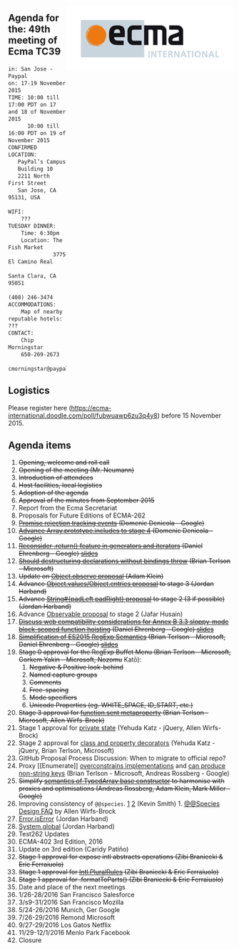<img src="../images/Ecma_RVB-003.jpg"
     align="right" alt="" />

## Agenda for the: 49th meeting of Ecma TC39

    in: San Jose - Paypal
    on: 17-19 November 2015
    TIME: 10:00 till 17:00 PDT on 17 and 18 of November 2015
          10:00 till 16:00 PDT on 19 of November 2015
    CONFIRMED LOCATION:
       PayPal’s Campus
       Building 10
       2211 North First Street
       San Jose, CA 95131, USA

    WIFI:
        ???
    TUESDAY DINNER:
        Time: 6:30pm
        Location: The Fish Market
                  3775 El Camino Real
                  Santa Clara, CA 95051
                  (408) 246-3474
    ACCOMMODATIONS:
        Map of nearby reputable hotels: ???
    CONTACT:
        Chip Morningstar
        650-269-2673
        cmorningstar@paypal.com

## Logistics

Please register here (https://ecma-international.doodle.com/poll/fubwuawp6zu3q4y8) before 15 November 2015.  

## Agenda items

1. ~~Opening, welcome and roll call~~
  1. ~~Opening of the meeting (Mr. Neumann)~~
  1. ~~Introduction of attendees~~
  1. ~~Host facilities, local logistics~~
1. ~~Adoption of the agenda~~
1. ~~Approval of the minutes from September 2015~~
1. Report from the Ecma Secretariat
1. Proposals for Future Editions of ECMA-262
  1. ~~[Promise rejection tracking events](https://github.com/tc39/ecma262/pull/76) (Domenic Denicola - Google)~~
  1. ~~[Advance Array.prototype.includes to stage 4](https://github.com/tc39/Array.prototype.includes/issues/13) (Domenic Denicola - Google)~~
  1. ~~[Reconsider .return() feature in generators and iterators](https://github.com/littledan/iterator-generator-return) (Daniel Ehrenberg - Google) [slides](https://docs.google.com/presentation/d/13KkqTTz9s2ZZWIF57PWsoQELiYa3Zf150cC9VhqAW60/edit)~~
  1. ~~[Should destructuring declarations without bindings throw](https://github.com/tc39/ecma262/issues/97) (Brian Terlson - Microsoft)~~
  1. ~~Update on [Object.observe proposal](https://github.com/arv/ecmascript-object-observe) (Adam Klein)~~
  1. ~~Advance [Object.values/Object.entries proposal](https://github.com/tc39/proposal-object-values-entries) to stage 3 (Jordan Harband)~~
  1. ~~Advance [String#{padLeft,padRight} proposal](https://github.com/tc39/proposal-string-pad-left-right) to stage 2 (3 if possible) (Jordan Harband)~~
  1. Advance [Observable proposal](https://github.com/zenparsing/es-observable) to stage 2 (Jafar Husain)
  1. ~~[Discuss web compatibility considerations for Annex B 3.3 sloppy-mode block-scoped function hoisting](https://github.com/tc39/ecma262/issues/162) (Daniel Ehrenberg - Google) [slides](https://docs.google.com/presentation/d/1tu8L4Askkqz-CojBlaiP7pf0hQRQNXZpS4cmml0obQ8/edit)~~
  1. ~~[Simplification of ES2015 RegExp Semantics](https://github.com/tc39/ecma262/pull/89) (Brian Terlson - Microsoft, Daniel Ehrenberg - Google) [slides](https://docs.google.com/presentation/d/19LyObVMn7jKt9qCPA_bpm5TDLqk1ruDcYCAwAScM-vE/edit)~~
  1. ~~Stage 0 approval for the RegExp Buffet Menu (Brian Terlson - Microsoft, Gorkem Yakin - Microsoft, Nozomu~~ Katō):
     1. ~~Negative & Positive look-behind~~
     2. ~~Named capture groups~~
     3. ~~Comments~~
     4. ~~Free-spacing~~
     5. ~~Mode specifiers~~
     6. ~~Unicode Properties (eg. WHITE_SPACE, ID_START, etc.)~~
  1. ~~Stage 3 approval for [function.sent metaproperty](https://github.com/allenwb/ESideas/blob/master/Generator%20metaproperty.md) (Brian Terlson - Microsoft, Allen Wirfs-Brock)~~
  1. Stage 1 approval for [private state](https://gist.github.com/wycats/714a01ae7ff22bea7888) (Yehuda Katz - jQuery, Allen Wirfs-Brock)
  1. Stage 2 approval for [class and property decorators](https://github.com/wycats/javascript-decorators) (Yehuda Katz - jQuery, Brian Terlson, Microsoft)
  1. GitHub Proposal Process Discussion: When to migrate to official repo?
  1. Proxy [[Enumerate]] [overconstrains implementations](https://github.com/tc39/ecma262/issues/161) and [can produce non-string keys](https://github.com/tc39/ecma262/issues/160) (Brian Terlson - Microsoft, Andreas Rossberg - Google)
  1. ~~Simplify [semantics of TypedArray base constructor](https://github.com/tc39/ecma262/issues/163) to harmonise with proxies and optimisations (Andreas Rossberg, Adam Klein, Mark Miller - Google)~~
  1. Improving consistency of `@@species`. [1](https://esdiscuss.org/topic/resolve-reject-on-promise-subclasses-and-species#content-1) [2](https://github.com/zenparsing/es-observable/issues/69#issuecomment-154456842) (Kevin Smith)
    1. [@@Species Design FAQ](https://gist.github.com/allenwb/8c50729c4c1c158fa8eb) by Allen Wirfs-Brock
  1. [Error.isError](https://github.com/ljharb/proposal-is-error) (Jordan Harband)
  1. [System.global](https://github.com/ljharb/proposal-global) (Jordan Harband)
1. Test262 Updates
1. ECMA-402 3rd Edition, 2016
  1. Update on 3rd edition (Caridy Patiño)
  1. ~~Stage 1 approval for expose intl abstracts operations (Zibi Braniecki & Eric Ferraiuolo)~~
  1. ~~Stage 1 approval for [Intl.PluralRules](https://github.com/caridy/intl-plural-rules-spec/blob/master/PROPOSAL.md) (Zibi Braniecki & Eric Ferraiuolo)~~
  1. ~~Stage 1 approval for .formatToParts() (Zibi Braniecki & Eric Ferraiuolo)~~
1.  Date and place of the next meetings
  2.  1/26-28/2016    San Francisco  Salesforce
  3.  3/s9-31/2016    San Francisco  Mozilla
  4.  5/24-26/2016    Munich, Ger    Google
  5.  7/26-29/2016    Remond         Microsoft
  6.  9/27-29/2016    Los Gatos      Netflix
  7.  11/29-12/1/2016 Menlo Park     Facebook
1. Closure
